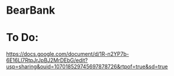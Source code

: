 # BearBank

# To Do:
https://docs.google.com/document/d/1R-n2YP7b-6E16Ll7RtpJrJpBJ2MrDEbG/edit?usp=sharing&ouid=107018529745697878726&rtpof=true&sd=true
